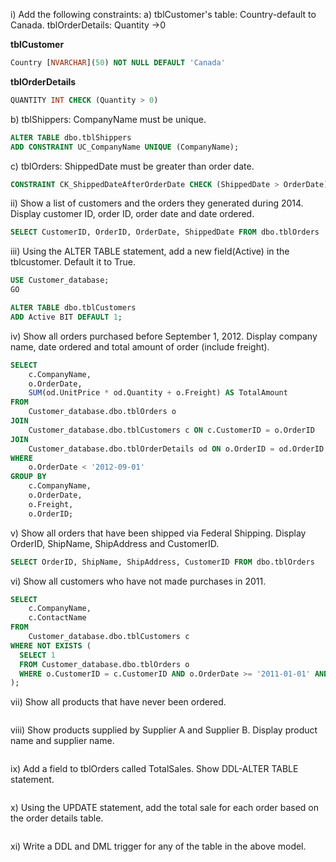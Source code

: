 i) Add the following constraints:
a) tblCustomer's table: Country-default to Canada. tblOrderDetails: Quantity ->0

**tblCustomer**
```sql
Country [NVARCHAR](50) NOT NULL DEFAULT 'Canada'
```

**tblOrderDetails**

```sql
QUANTITY INT CHECK (Quantity > 0)
```

b) tblShippers: CompanyName must be unique.

```sql
ALTER TABLE dbo.tblShippers
ADD CONSTRAINT UC_CompanyName UNIQUE (CompanyName);
```

c) tblOrders: ShippedDate must be greater than order date.

```sql
CONSTRAINT CK_ShippedDateAfterOrderDate CHECK (ShippedDate > OrderDate)
```

ii) Show a list of customers and the orders they generated during 2014. Display customer ID, order ID, order date and date ordered.

```sql
SELECT CustomerID, OrderID, OrderDate, ShippedDate FROM dbo.tblOrders
```

iii) Using the ALTER TABLE statement, add a new field(Active) in the tblcustomer. Default it to True.

```sql
USE Customer_database;
GO

ALTER TABLE dbo.tblCustomers
ADD Active BIT DEFAULT 1;
```

iv) Show all orders purchased before September 1, 2012. Display company name, date ordered and total amount of order (include freight).

```sql
SELECT
    c.CompanyName,
    o.OrderDate,
    SUM(od.UnitPrice * od.Quantity + o.Freight) AS TotalAmount
FROM
    Customer_database.dbo.tblOrders o
JOIN
    Customer_database.dbo.tblCustomers c ON c.CustomerID = o.OrderID
JOIN
    Customer_database.dbo.tblOrderDetails od ON o.OrderID = od.OrderID
WHERE
    o.OrderDate < '2012-09-01'
GROUP BY
    c.CompanyName,
    o.OrderDate,
    o.Freight,
    o.OrderID;
```

v) Show all orders that have been shipped via Federal Shipping. Display OrderID, ShipName, ShipAddress and CustomerID.

```sql
SELECT OrderID, ShipName, ShipAddress, CustomerID FROM dbo.tblOrders
```

vi) Show all customers who have not made purchases in 2011.

```sql
SELECT
    c.CompanyName,
    c.ContactName
FROM
    Customer_database.dbo.tblCustomers c
WHERE NOT EXISTS (
  SELECT 1
  FROM Customer_database.dbo.tblOrders o
  WHERE o.CustomerID = c.CustomerID AND o.OrderDate >= '2011-01-01' AND o.OrderDate < '2012-01-01'
);
```

vii) Show all products that have never been ordered.

```sql

```

viii) Show products supplied by Supplier A and Supplier B. Display product name and supplier name.

```sql

```

ix) Add a field to tblOrders called TotalSales. Show DDL-ALTER TABLE statement.

```sql

```

x) Using the UPDATE statement, add the total sale for each order based on the order details table.

```sql

```

xi) Write a DDL and DML trigger for any of the table in the above model.
